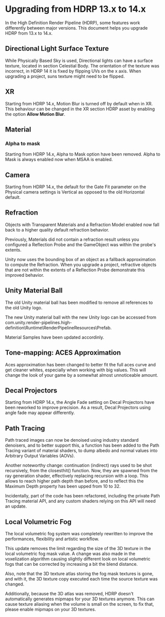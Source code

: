 # Upgrading from HDRP 13.x to 14.x

In the High Definition Render Pipeline (HDRP), some features work differently between major versions. This document helps you upgrade HDRP from 13.x to 14.x.

## Directional Light Surface Texture

While Physically Based Sky is used, Directional lights can have a surface texture, located in section Celestial Body. The orientation of the texture was incorrect, in HDRP 14 it is fixed by flipping UVs on the x axis. When upgrading a project, suns texture might need to be flipped.

## XR

Starting from HDRP 14.x, Motion Blur is turned off by default when in XR. This behaviour can be changed in the XR section HDRP asset by enabling the option **Allow Motion Blur**.

## Material

### Alpha to mask

Starting from HDRP 14.x, Alpha to Mask option have been removed. Alpha to Mask is always enabled now when MSAA is enabled.

## Camera

Starting from HDRP 14.x, the default for the Gate Fit parameter on the Physical camera settings is Vertical as opposed to the old Horizontal default.
## Refraction

Objects with Transparent Materials and a Refraction Model enabled now fall back to a higher quality default refraction behavior.

Previously, Materials did not contain a refraction result unless you configured a Reflection Probe and the GameObject was within the probe's extents.

Unity now uses the bounding box of an object as a fallback approximation to compute the Refraction. When you upgrade a project, refractive objects that are not within the extents of a Reflection Probe demonstrate this improved behavior.

## Unity Material Ball

The old Unity material ball has been modified to remove all references to the old Unity logo.

The new Unity material ball with the new Unity logo can be accessed from com.unity.render-pipelines.high-definition\Runtime\RenderPipelineResources\Prefab.

Material Samples have been updated accordinly.

## Tone-mapping: ACES Approximation

Aces approximation has been changed to better fit the full aces curve and get cleaner whites, especially when working with big values. This will change the look of your game by a somewhat almost unnoticeable amount.

## Decal Projectors

Starting from HDRP 14.x, the Angle Fade setting on Decal Projectors have been reworked to improve precision. As a result, Decal Projectors using angle fade may appear differently.

## Path Tracing

Path traced images can now be denoised using industry standard denoisers, and to better support this, a function has been added to the Path Tracing variant of material shaders, to dump albedo and normal values into Arbitrary Output Variables (AOVs).

Another noteworthy change: continuation (indirect) rays used to be shot recursively, from the closesthit() function. Now, they are spawned from the ray generation shader, effectively replacing recursion with a loop. This allows to reach higher path depth than before, and to reflect this the Maximum Depth property has been upped from 10 to 32.

Incidentally, part of the code has been refactored, including the private Path Tracing material API, and any custom shaders relying on this API will need an update.

## Local Volumetric Fog

The local volumetric fog system was completely rewritten to improve the performances, flexibility and artistic workflow.

This update removes the limit regarding the size of the 3D texture in the local volumetric fog mask value. A change was also made in the voxelization algorithm causing slightly different look on local volumetric fogs that can be corrected by increasing a bit the blend distance.

Also, note that the 3D texture atlas storing the fog mask textures is gone, and with it, the 3D texture copy executed each time the source texture was changed.

Additionally, because the 3D atlas was removed, HDRP doesn't automatically generates mipmaps for your 3D textures anymore. This can cause texture aliasing when the volume is small on the screen, to fix that, please enable mipmaps on your 3D textures.
